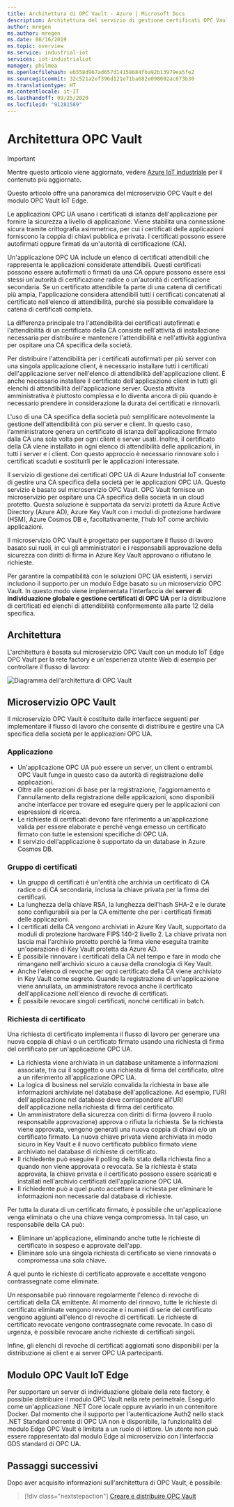 ```yaml
---
title: Architettura di OPC Vault - Azure | Microsoft Docs
description: Architettura del servizio di gestione certificati OPC Vault
author: mregen
ms.author: mregen
ms.date: 08/16/2019
ms.topic: overview
ms.service: industrial-iot
services: iot-industrialiot
manager: philmea
ms.openlocfilehash: eb558d967ad657d14158684fba92b13979ea5fe2
ms.sourcegitcommit: 32c521a2ef396d121e71ba682e098092ac673b30
ms.translationtype: HT
ms.contentlocale: it-IT
ms.lasthandoff: 09/25/2020
ms.locfileid: "91281589"
---
```

# <a name="opc-vault-architecture"></a>Architettura OPC Vault

> [!IMPORTANT]
> Mentre questo articolo viene aggiornato, vedere [Azure IoT industriale](https://azure.github.io/Industrial-IoT/) per il contenuto più aggiornato.

Questo articolo offre una panoramica del microservizio OPC Vault e del modulo OPC Vault IoT Edge.

Le applicazioni OPC UA usano i certificati di istanza dell'applicazione per fornire la sicurezza a livello di applicazione. Viene stabilita una connessione sicura tramite crittografia asimmetrica, per cui i certificati delle applicazioni forniscono la coppia di chiavi pubblica e privata. I certificati possono essere autofirmati oppure firmati da un'autorità di certificazione (CA).

Un'applicazione OPC UA include un elenco di certificati attendibili che rappresenta le applicazioni considerate attendibili. Questi certificati possono essere autofirmati o firmati da una CA oppure possono essere essi stessi un'autorità di certificazione radice o un'autorità di certificazione secondaria. Se un certificato attendibile fa parte di una catena di certificati più ampia, l'applicazione considera attendibili tutti i certificati concatenati al certificato nell'elenco di attendibilità, purché sia possibile convalidare la catena di certificati completa.

La differenza principale tra l'attendibilità dei certificati autofirmati e l'attendibilità di un certificato della CA consiste nell'attività di installazione necessaria per distribuire e mantenere l'attendibilità e nell'attività aggiuntiva per ospitare una CA specifica della società. 

Per distribuire l'attendibilità per i certificati autofirmati per più server con una singola applicazione client, è necessario installare tutti i certificati dell'applicazione server nell'elenco di attendibilità dell'applicazione client. È anche necessario installare il certificato dell'applicazione client in tutti gli elenchi di attendibilità dell'applicazione server. Questa attività amministrativa è piuttosto complessa e lo diventa ancora di più quando è necessario prendere in considerazione la durata dei certificati e rinnovarli.

L'uso di una CA specifica della società può semplificare notevolmente la gestione dell'attendibilità con più server e client. In questo caso, l'amministratore genera un certificato di istanza dell'applicazione firmato dalla CA una sola volta per ogni client e server usati. Inoltre, il certificato della CA viene installato in ogni elenco di attendibilità delle applicazioni, in tutti i server e i client. Con questo approccio è necessario rinnovare solo i certificati scaduti e sostituirli per le applicazioni interessate.

Il servizio di gestione dei certificati OPC UA di Azure Industrial IoT consente di gestire una CA specifica della società per le applicazioni OPC UA. Questo servizio è basato sul microservizio OPC Vault. OPC Vault fornisce un microservizio per ospitare una CA specifica della società in un cloud protetto. Questa soluzione è supportata da servizi protetti da Azure Active Directory (Azure AD), Azure Key Vault con i moduli di protezione hardware (HSM), Azure Cosmos DB e, facoltativamente, l'hub IoT come archivio applicazioni.

Il microservizio OPC Vault è progettato per supportare il flusso di lavoro basato sui ruoli, in cui gli amministratori e i responsabili approvazione della sicurezza con diritti di firma in Azure Key Vault approvano o rifiutano le richieste.

Per garantire la compatibilità con le soluzioni OPC UA esistenti, i servizi includono il supporto per un modulo Edge basato su un microservizio OPC Vault. In questo modo viene implementata l'interfaccia del **server di individuazione globale e gestione certificati di OPC UA** per la distribuzione di certificati ed elenchi di attendibilità conformemente alla parte 12 della specifica. 


## <a name="architecture"></a>Architettura

L'architettura è basata sul microservizio OPC Vault con un modulo IoT Edge OPC Vault per la rete factory e un'esperienza utente Web di esempio per controllare il flusso di lavoro:

![Diagramma dell'architettura di OPC Vault](media/overview-opc-vault-architecture/opc-vault.png)

## <a name="opc-vault-microservice"></a>Microservizio OPC Vault

Il microservizio OPC Vault è costituito dalle interfacce seguenti per implementare il flusso di lavoro che consente di distribuire e gestire una CA specifica della società per le applicazioni OPC UA.

### <a name="application"></a>Applicazione 
- Un'applicazione OPC UA può essere un server, un client o entrambi. OPC Vault funge in questo caso da autorità di registrazione delle applicazioni. 
- Oltre alle operazioni di base per la registrazione, l'aggiornamento e l'annullamento della registrazione delle applicazioni, sono disponibili anche interfacce per trovare ed eseguire query per le applicazioni con espressioni di ricerca. 
- Le richieste di certificati devono fare riferimento a un'applicazione valida per essere elaborate e perché venga emesso un certificato firmato con tutte le estensioni specifiche di OPC UA. 
- Il servizio dell'applicazione è supportato da un database in Azure Cosmos DB.

### <a name="certificate-group"></a>Gruppo di certificati
- Un gruppo di certificati è un'entità che archivia un certificato di CA radice o di CA secondaria, inclusa la chiave privata per la firma dei certificati. 
- La lunghezza della chiave RSA, la lunghezza dell'hash SHA-2 e le durate sono configurabili sia per la CA emittente che per i certificati firmati delle applicazioni. 
- I certificati della CA vengono archiviati in Azure Key Vault, supportato da moduli di protezione hardware FIPS 140-2 livello 2. La chiave privata non lascia mai l'archivio protetto perché la firma viene eseguita tramite un'operazione di Key Vault protetta da Azure AD. 
- È possibile rinnovare i certificati della CA nel tempo e fare in modo che rimangano nell'archivio sicuro a causa della cronologia di Key Vault. 
- Anche l'elenco di revoche per ogni certificato della CA viene archiviato in Key Vault come segreto. Quando la registrazione di un'applicazione viene annullata, un amministratore revoca anche il certificato dell'applicazione nell'elenco di revoche di certificati.
- È possibile revocare singoli certificati, nonché certificati in batch.

### <a name="certificate-request"></a>Richiesta di certificato
Una richiesta di certificato implementa il flusso di lavoro per generare una nuova coppia di chiavi o un certificato firmato usando una richiesta di firma del certificato per un'applicazione OPC UA. 
- La richiesta viene archiviata in un database unitamente a informazioni associate, tra cui il soggetto o una richiesta di firma del certificato, oltre a un riferimento all'applicazione OPC UA. 
- La logica di business nel servizio convalida la richiesta in base alle informazioni archiviate nel database dell'applicazione. Ad esempio, l'URI dell'applicazione nel database deve corrispondere all'URI dell'applicazione nella richiesta di firma del certificato.
- Un amministratore della sicurezza con diritti di firma (ovvero il ruolo responsabile approvazione) approva o rifiuta la richiesta. Se la richiesta viene approvata, vengono generati una nuova coppia di chiavi e/o un certificato firmato. La nuova chiave privata viene archiviata in modo sicuro in Key Vault e il nuovo certificato pubblico firmato viene archiviato nel database di richieste di certificato.
- Il richiedente può eseguire il polling dello stato della richiesta fino a quando non viene approvata o revocata. Se la richiesta è stata approvata, la chiave privata e il certificato possono essere scaricati e installati nell'archivio certificati dell'applicazione OPC UA.
- Il richiedente può a quel punto accettare la richiesta per eliminare le informazioni non necessarie dal database di richieste. 

Per tutta la durata di un certificato firmato, è possibile che un'applicazione venga eliminata o che una chiave venga compromessa. In tal caso, un responsabile della CA può:
- Eliminare un'applicazione, eliminando anche tutte le richieste di certificato in sospeso e approvate dell'app. 
- Eliminare solo una singola richiesta di certificato se viene rinnovata o compromessa una sola chiave.

A quel punto le richieste di certificato approvate e accettate vengono contrassegnate come eliminate.

Un responsabile può rinnovare regolarmente l'elenco di revoche di certificati della CA emittente. Al momento del rinnovo, tutte le richieste di certificato eliminate vengono revocate e i numeri di serie del certificato vengono aggiunti all'elenco di revoche di certificati. Le richieste di certificato revocate vengono contrassegnate come revocate. In caso di urgenza, è possibile revocare anche richieste di certificati singoli.

Infine, gli elenchi di revoche di certificati aggiornati sono disponibili per la distribuzione ai client e ai server OPC UA partecipanti.

## <a name="opc-vault-iot-edge-module"></a>Modulo OPC Vault IoT Edge
Per supportare un server di individuazione globale della rete factory, è possibile distribuire il modulo OPC Vault nella rete perimetrale. Eseguirlo come un'applicazione .NET Core locale oppure avviarlo in un contenitore Docker. Dal momento che il supporto per l'autenticazione Auth2 nello stack .NET Standard corrente di OPC UA non è disponibile, la funzionalità del modulo Edge OPC Vault è limitata a un ruolo di lettore. Un utente non può essere rappresentato dal modulo Edge al microservizio con l'interfaccia GDS standard di OPC UA.

## <a name="next-steps"></a>Passaggi successivi

Dopo aver acquisito informazioni sull'architettura di OPC Vault, è possibile:

> [!div class="nextstepaction"]
> [Creare e distribuire OPC Vault](howto-opc-vault-deploy.md)
